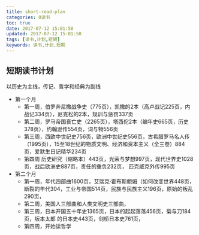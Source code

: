 ```yaml
---
title: short-read-plan
categories: 0读书
toc: true
date: 2017-07-12 15:01:50
updated: 2017-07-12 15:01:50
tags: [读书,计划,短期]
keywords: 读书,计划,短期
---
```


## 短期读书计划
以历史为主线，传记、哲学和经典为副线
- 第一个月
	- 第一周，伯罗奔尼撒战争史（775页），凯撒的2本（高卢战记225页，内战记334页），尼克松的2本，规训与惩罚337页
	- 第二周，罗马帝国衰亡史（2265页），塔西佗2本（编年史665页，历史378页），约翰逊传554页，词与物556页
	- 第三周，西欧中世纪史756页，欧洲中世纪史556页，古希腊罗马名人传（1995页），15至18世纪的物质文明、经济和资本主义（全三卷）884页，爱默生日记精华234页
	-  第四周  历史研究（缩略本）443页，光荣与梦想997页，现代世界史1028页，战后欧洲史887页，责任的重负232页， 匹克威克外传995页
- 第二个月
	- 第一周，年代四部曲1600页，艾瑞克·霍布斯鲍姆（如何改变世界448页，断裂的年代304，工业与帝国514页，民族与民族主义196页，原始的叛乱290页，
	- 第二周，美国人三部曲和人类文明史三部曲，
	- 第三周，日本开国五十年史1365页，日本的起起落落456页，菊与刀184页，坂本太郎 的日本史443页，剑桥日本史761页，
	- 第四周，开始读哲学

